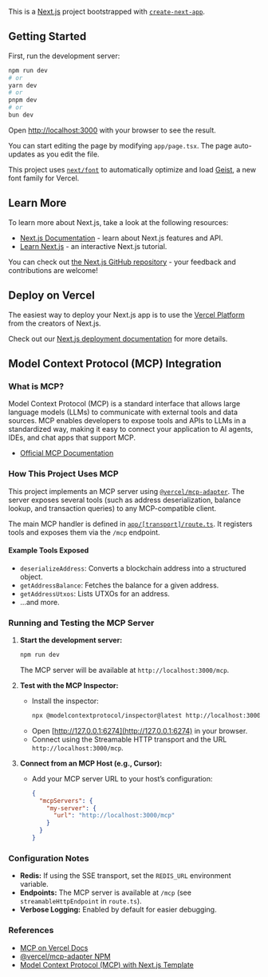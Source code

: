 This is a [Next.js](https://nextjs.org) project bootstrapped with [`create-next-app`](https://nextjs.org/docs/app/api-reference/cli/create-next-app).

## Getting Started

First, run the development server:

```bash
npm run dev
# or
yarn dev
# or
pnpm dev
# or
bun dev
```

Open [http://localhost:3000](http://localhost:3000) with your browser to see the result.

You can start editing the page by modifying `app/page.tsx`. The page auto-updates as you edit the file.

This project uses [`next/font`](https://nextjs.org/docs/app/building-your-application/optimizing/fonts) to automatically optimize and load [Geist](https://vercel.com/font), a new font family for Vercel.

## Learn More

To learn more about Next.js, take a look at the following resources:

- [Next.js Documentation](https://nextjs.org/docs) - learn about Next.js features and API.
- [Learn Next.js](https://nextjs.org/learn) - an interactive Next.js tutorial.

You can check out [the Next.js GitHub repository](https://github.com/vercel/next.js) - your feedback and contributions are welcome!

## Deploy on Vercel

The easiest way to deploy your Next.js app is to use the [Vercel Platform](https://vercel.com/new?utm_medium=default-template&filter=next.js&utm_source=create-next-app&utm_campaign=create-next-app-readme) from the creators of Next.js.

Check out our [Next.js deployment documentation](https://nextjs.org/docs/app/building-your-application/deploying) for more details.

## Model Context Protocol (MCP) Integration

### What is MCP?

Model Context Protocol (MCP) is a standard interface that allows large language models (LLMs) to communicate with external tools and data sources. MCP enables developers to expose tools and APIs to LLMs in a standardized way, making it easy to connect your application to AI agents, IDEs, and chat apps that support MCP.

- [Official MCP Documentation](https://vercel.com/docs/mcp)

### How This Project Uses MCP

This project implements an MCP server using [`@vercel/mcp-adapter`](https://www.npmjs.com/package/@vercel/mcp-adapter). The server exposes several tools (such as address deserialization, balance lookup, and transaction queries) to any MCP-compatible client.

The main MCP handler is defined in [`app/[transport]/route.ts`](app/[transport]/route.ts). It registers tools and exposes them via the `/mcp` endpoint.

#### Example Tools Exposed

- `deserializeAddress`: Converts a blockchain address into a structured object.
- `getAddressBalance`: Fetches the balance for a given address.
- `getAddressUtxos`: Lists UTXOs for an address.
- ...and more.

### Running and Testing the MCP Server

1. **Start the development server:**
   ```bash
   npm run dev
   ```
   The MCP server will be available at `http://localhost:3000/mcp`.

2. **Test with the MCP Inspector:**
   - Install the inspector:
     ```bash
     npx @modelcontextprotocol/inspector@latest http://localhost:3000
     ```
   - Open [http://127.0.0.1:6274](http://127.0.0.1:6274) in your browser.
   - Connect using the Streamable HTTP transport and the URL `http://localhost:3000/mcp`.

3. **Connect from an MCP Host (e.g., Cursor):**
   - Add your MCP server URL to your host’s configuration:
     ```json
     {
       "mcpServers": {
         "my-server": {
           "url": "http://localhost:3000/mcp"
         }
       }
     }
     ```

### Configuration Notes

- **Redis:** If using the SSE transport, set the `REDIS_URL` environment variable.
- **Endpoints:** The MCP server is available at `/mcp` (see `streamableHttpEndpoint` in `route.ts`).
- **Verbose Logging:** Enabled by default for easier debugging.

### References

- [MCP on Vercel Docs](https://vercel.com/docs/mcp)
- [@vercel/mcp-adapter NPM](https://www.npmjs.com/package/@vercel/mcp-adapter)
- [Model Context Protocol (MCP) with Next.js Template](https://vercel.com/templates/ai/model-context-protocol-mcp-with-next-js)
